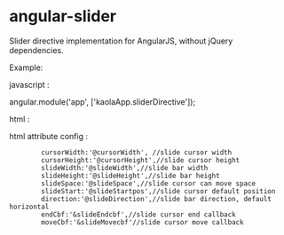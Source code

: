angular-slider
==============
Slider directive implementation for AngularJS, without jQuery dependencies.


Example:

javascript :

angular.module('app', ['kaolaApp.sliderDirective']);

html :

<div class="slider" slide-width=500 cursor-width = 20 cursor-height=30 slide-startpos = 100 slide-movecbf="handlerCbf(distance,slideWidth)"></div>

html attribute config :

            cursorWidth:'@cursorWidth', //slide cursor width
            cursorHeight:'@cursorHeight',//slide cursor height
            slideWidth:'@slideWidth',//slide bar width
            slideHeight:'@slideHeight',//slide bar height 
            slideSpace:'@slideSpace',//slide cursor can move space
            slideStart:'@slideStartpos',//slide cursor default position 
            direction:'@slideDirection',//slide bar direction, default horizontal
            endCbf:'&slideEndcbf',//slide cursor end callback
            moveCbf:'&slideMovecbf'//slide cursor move callback
